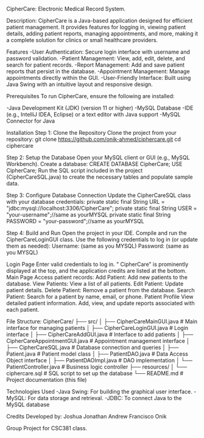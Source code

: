 

CipherCare: Electronic Medical Record System.

Description: CipherCare is a Java-based application designed for efficient
patient management. It provides features for logging in, viewing patient details,
adding patient reports, managing appointments, and more, making it a complete 
solution for clinics or small healthcare providers.

Features
-User Authentication:
Secure login interface with username and password validation.
-Patient Management:
View, add, edit, delete, and search for patient records.
-Report Management:
Add and save patient reports that persist in the database.
-Appointment Management:
Manage appointments directly within the GUI.
-User-Friendly Interface:
Built using Java Swing with an intuitive layout and responsive design.

Prerequisites
To run CipherCare, ensure the following are installed:

-Java Development Kit (JDK) (version 11 or higher)
-MySQL Database
-IDE (e.g., IntelliJ IDEA, Eclipse) or a text editor with Java support
-MySQL Connector for Java

Installation
Step 1: Clone the Repository
Clone the project from your repository:
git clone https://github.com/onik-ahmed/ciphercare.git
cd ciphercare

Step 2: Setup the Database
Open your MySQL client or GUI (e.g., MySQL Workbench).
Create a database:
CREATE DATABASE CipherCare;
USE CipherCare;
Run the SQL script included in the project (CipherCareSQL.java) to create the necessary
tables and populate sample data.

Step 3: Configure Database Connection
Update the CipherCareSQL class with your database credentials:
private static final String URL = "jdbc:mysql://localhost:3306/CipherCare";
private static final String USER = "your-username";//same as yourMYSQL
private static final String PASSWORD = "your-password";//same as yourMYSQL

Step 4: Build and Run
Open the project in your IDE.
Compile and run the CipherCareLoginGUI class.
Use the following credentials to log in (or update them as needed):
Username: (same as you MYSQL)
Password: (same as you MYSQL)

Login Page
    Enter valid credentials to log in.
"   CipherCare" is prominently displayed at the top, and the application credits are listed at the bottom.
Main Page
    Access patient records:
        Add Patient: Add new patients to the database.
        View Patients: View a list of all patients.
        Edit Patient: Update patient details.
        Delete Patient: Remove a patient from the database.
        Search Patient: Search for a patient by name, email, or phone.
Patient Profile
    View detailed patient information.
    Add, view, and update reports associated with each patient.

File Structure:
CipherCare/
├── src/
│   ├── CipherCareMainGUI.java         # Main interface for managing patients
│   ├── CipherCareLoginGUI.java        # Login interface
│   ├── CipherCareAddGUI.java          # Interface to add patients
│   ├── CipherCareAppointmentGUI.java  # Appointment management interface
│   ├── CipherCareSQL.java             # Database connection and queries
│   ├── Patient.java                   # Patient model class
│   ├── PatientDAO.java                # Data Access Object interface
│   ├── PatientDAOImpl.java            # DAO implementation
│   └── PatientController.java         # Business logic controller
├── resources/
│   └── ciphercare.sql                 # SQL script to set up the database
└── README.md                          # Project documentation (this file)

Technologies Used
-Java Swing: For building the graphical user interface.
-MySQL: For data storage and retrieval.
-JDBC: To connect Java to the MySQL database

Credits
Developed by:
Joshua
Jonathan
Andrew
Francisco
Onik

Group Project for CSC381 class.
